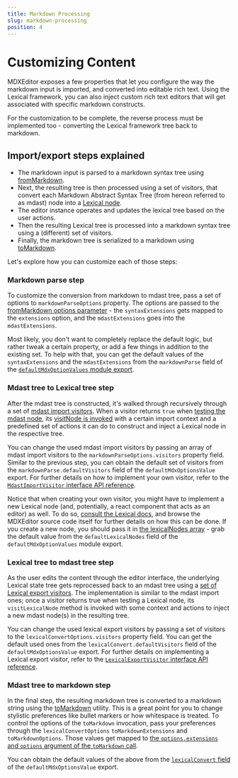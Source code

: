 ```yaml
---
title: Markdown Processing 
slug: markdown-processing
position: 4
---
```


# Customizing Content

MDXEditor exposes a few properties that let you configure the way the markdown input is imported, and converted into editable rich text. Using the Lexical framework, you can also inject custom rich text editors that will get associated with specific markdown constructs.

For the customization to be complete, the reverse process must be implemented too - converting the Lexical framework tree back to markdown. 

## Import/export steps explained

- The markdown input is parsed to a markdown syntax tree using [fromMarkdown](https://github.com/syntax-tree/mdast-util-from-markdown).
- Next, the resulting tree is then processed using a set of visitors, that convert each Markdown Abstract Syntax Tree (from hereon referred to as mdast) node into a [Lexical node](https://lexical.dev/docs/concepts/nodes). 
- The editor instance operates and updates the lexical tree based on the user actions.
- Then the resulting Lexical tree is processed into a markdown syntax tree using a (different) set of visitors.
- Finally, the markdown tree is serialized to a markdown using [toMarkdown](https://github.com/syntax-tree/mdast-util-to-markdown).

Let's explore how you can customize each of those steps:

### Markdown parse step

To customize the conversion from markdown to mdast tree, pass a set of options to `markdownParseOptions` property. 
The options are passed to the [fromMarkdown options parameter](https://github.com/syntax-tree/mdast-util-from-markdown#options) - the `syntaxExtensions` gets mapped to the `extensions` option, and the `mdastExtensions` goes into the `mdastExtensions`.

Most likely, you don't want to completely replace the default logic, but rather tweak a certain property, or add a few things in addition to the existing set. To help with that, you can get the default values of the `syntaxExtensions` and the `mdastExtensions` from the `markdownParse` field of the [`defaultMdxOptionValues` module export](../api/editor.defaultmdxoptionvalues.markdownparse).

### Mdast tree to Lexical tree step

After the mdast tree is constructed, it's walked through recursively through a set of [mdast import visitors](../api/editor.mdastimportvisitor). When a visitor returns `true` when [testing the mdast node](../api/editor.mdastimportvisitor.testnode), its [visitNode is invoked](../api/editor.mdastimportvisitor.visitnode) with a certain import context and a predefined set of actions it can do to construct and inject a Lexical node in the respective tree. 

You can change the used mdast import visitors by passing an array of mdast import visitors to the `markdownParseOptions.visitors` property field. Similar to the previous step, you can obtain the default set of visitors from the `markdownParse.defaultVisitors` field of the `defaultMdxOptionsValue` export. For further details on how to implement your own visitor, refer to the [`MdastImportVisitor` interface API reference](../api/editor.mdastimportvisitor).

Notice that when creating your own visitor, you might have to implement a new Lexical node (and, potentially, a react component that acts as an editor) as well. To do so, [consult the Lexical docs](https://lexical.dev/docs/concepts/nodes), and browse the MDXEditor source code itself for further details on how this can be done. If you create a new node, you should pass it in [the lexicalNodes array](../api/editor.mdxeditorprops.lexicalnodes) - grab the default value from the `defaultLexicalNodes` field of the `defaultMdxOptionValues` module export.

### Lexical tree to mdast tree step

As the user edits the content through the editor interface, the underlying Lexical state tree gets reprocessed back to an mdast tree using a [set of Lexical export visitors](../api/editor.lexicalexportvisitor). The implementation is similar to the mdast import ones; once a visitor returns true when testing a Lexical node, its `visitLexicalNode` method is invoked with some context and actions to inject a new mdast node(s) in the resulting tree.

You can change the used lexical export visitors by passing a set of visitors to the `lexicalConvertOptions.visitors` property field. You can get the default used ones from the `lexicalConvert.defaultVisitors` field of the `defaultMdxOptionsValue` export. For further details on implementing a Lexical export visitor, refer to the [`LexicalExportVisitor` interface API reference](../api/editor.lexicalexportvisitor).

### Mdast tree to markdown step

In the final step, the resulting markdown tree is converted to a markdown string using the [toMarkdown](https://github.com/syntax-tree/mdast-util-to-markdown) utility. This is a great point for you to change stylistic preferences like bullet markers or how whitespace is treated. To control the options of the `toMarkdown` invocation, pass your preferences through the `lexicalConvertOptions` `toMarkdownExtensions` and `toMarkdownOptions`. Those values get mapped to [the `options.extensions` and `options` argument of the `toMarkdown` call](https://github.com/syntax-tree/mdast-util-to-markdown#options).

You can obtain the default values of the above from the [`lexicalConvert` field](../api/editor.defaultmdxoptionvalues.lexicalconvert) of the `defaultMdxOptionsValue` export.


